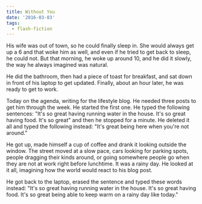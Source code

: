 ```yaml
---
title: Without You
date: '2016-03-03'
tags:
  - flash-fiction
---
```


His wife was out of town, so he could finally sleep in. She would always get up
a 6 and that woke him as well, and even if he tried to get back to sleep, he
could not. But that morning, he woke up around 10, and he did it slowly, the way
he always imagined was natural.

<!-- truncate -->

He did the bathroom, then had a piece of toast for breakfast, and sat down in
front of his laptop to get updated. Finally, about an hour later, he was ready
to get to work.

Today on the agenda, writing for the lifestyle blog. He needed three posts to
get him through the week. He started the first one. He typed the following
sentences: "It's so great having running water in the house. It's so great
having food. It's so great" and then he stopped for a minute. He deleted it all
and typed the following instead: "It's great being here when you're not around."

He got up, made himself a cup of coffee and drank it looking outside the window.
The street moved at a slow pace, cars looking for parking spots, people dragging
their kinds around, or going somewhere people go when they are not at work right
before lunchtime. It was a rainy day. He looked at it all, imagining how the
world would react to his blog post.

He got back to the laptop, erased the sentence and typed these words instead:
"It's so great having running water in the house. It's so great having food.
It's so great being able to keep warm on a rainy day like today."
